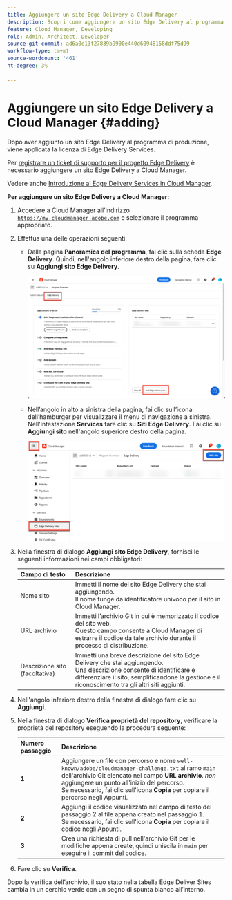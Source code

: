 ```yaml
---
title: Aggiungere un sito Edge Delivery a Cloud Manager
description: Scopri come aggiungere un sito Edge Delivery al programma di produzione o al programma sandbox.
feature: Cloud Manager, Developing
role: Admin, Architect, Developer
source-git-commit: ad6a0e13f27839b9900e440d60948158ddf75d99
workflow-type: tm+mt
source-wordcount: '461'
ht-degree: 3%

---
```



# Aggiungere un sito Edge Delivery a Cloud Manager {#adding}

Dopo aver aggiunto un sito Edge Delivery al programma di produzione, viene applicata la licenza di Edge Delivery Services.

Per [registrare un ticket di supporto per il progetto Edge Delivery](/help/edge/overview.md##support-ticket) è necessario aggiungere un sito Edge Delivery a Cloud Manager.

Vedere anche [Introduzione ai Edge Delivery Services in Cloud Manager](/help/implementing/cloud-manager/edge-delivery/introduction-to-edge-delivery-services.md).

**Per aggiungere un sito Edge Delivery a Cloud Manager:**

1. Accedere a Cloud Manager all&#39;indirizzo [`https://my.cloudmanager.adobe.com`](https://my.cloudmanager.adobe.com/) e selezionare il programma appropriato.
1. Effettua una delle operazioni seguenti:

   * Dalla pagina **Panoramica del programma**, fai clic sulla scheda **Edge Delivery**. Quindi, nell&#39;angolo inferiore destro della pagina, fare clic su **Aggiungi sito Edge Delivery**.

     ![Aggiungi sito Edge Delivery dalla scheda Edge Delivery](/help/implementing/cloud-manager/assets/cm-eds-add1.png)

   * Nell’angolo in alto a sinistra della pagina, fai clic sull’icona dell’hamburger per visualizzare il menu di navigazione a sinistra. Nell&#39;intestazione **Services** fare clic su **Siti Edge Delivery**. Fai clic su **Aggiungi sito** nell&#39;angolo superiore destro della pagina.

     ![Aggiungi sito Edge Delivery dal pulsante Edge Delivery Sites](/help/implementing/cloud-manager/assets/cm-eds-add2.png)

1. Nella finestra di dialogo **Aggiungi sito Edge Delivery**, fornisci le seguenti informazioni nei campi obbligatori:

   | Campo di testo | Descrizione |
   | - | --- |
   | Nome sito | Immetti il nome del sito Edge Delivery che stai aggiungendo.<br>Il nome funge da identificatore univoco per il sito in Cloud Manager. |
   | URL archivio | Immetti l’archivio Git in cui è memorizzato il codice del sito web.<br>Questo campo consente a Cloud Manager di estrarre il codice da tale archivio durante il processo di distribuzione. |
   | Descrizione sito (facoltativa) | Immetti una breve descrizione del sito Edge Delivery che stai aggiungendo.<br>Una descrizione consente di identificare e differenziare il sito, semplificandone la gestione e il riconoscimento tra gli altri siti aggiunti. |

1. Nell&#39;angolo inferiore destro della finestra di dialogo fare clic su **Aggiungi**.

1. Nella finestra di dialogo **Verifica proprietà del repository**, verificare la proprietà del repository eseguendo la procedura seguente:

   | Numero passaggio | Descrizione |
   | - | - |
   | **1** | Aggiungere un file con percorso e nome `well-known/adobe/cloudmanager-challenge.txt` al ramo `main` dell&#39;archivio Git elencato nel campo **URL archivio**. *non* aggiungere un punto all&#39;inizio del percorso.<br>Se necessario, fai clic sull&#39;icona **Copia** per copiare il percorso negli Appunti. |
   | **2** | Aggiungi il codice visualizzato nel campo di testo del passaggio 2 al file appena creato nel passaggio 1.<br>Se necessario, fai clic sull&#39;icona **Copia** per copiare il codice negli Appunti. |
   | **3** | Crea una richiesta di pull nell&#39;archivio Git per le modifiche appena create, quindi uniscila in `main` per eseguire il commit del codice. |

1. Fare clic su **Verifica**.

Dopo la verifica dell’archivio, il suo stato nella tabella Edge Deliver Sites cambia in un cerchio verde con un segno di spunta bianco all’interno.
